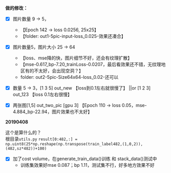 **做的修改：**
- [x] 图片数量 9 -> 5， 
    - 【Epoch 142 -> loss 0.0256, 25x25】
    - 【folder: out1-5pic-input-loss_0.025-效果还凑合】
- [x] 图片数量5，图片大小 25 -> 64 
    - 【loss、mse降的快，图片细节不好，还会有纹理扩散】 
    - 【mse-0.617_bp-7.20_trainLoss-0.0207，最后看效果还不错，无纹理地区有的不太好，会出现空洞？】
    - folder: out2-5pic-Size64x64-loss_0.02-还可以
- [x] 数量 5 -> 3，[1 3 5] out_new 【loss到0.1左右就很慢了】  ||or [1 2 3] out_123 【loss 0.1左右很慢】
- [x] 两张图[1,5] out_two_pic  [gpu 3] 【Epoch 110 -> loss 0.05，mse-4.884_bp-22.94，图片效果也不太好】



**20190408**

这个是算什么的？  
根目录`utils.py` `result[0:482,:] = np.uint8(25*np.reshape(np.transpose(train_label482,(1,0,2)),(482,sz*482))+100)`



- [x] 加了cost volume，在generate_train_data()训练 和 stack_data()测试中
    - 训练集效果好mse 0.087；bp 1.11，测试集不行，好多地方效果不好